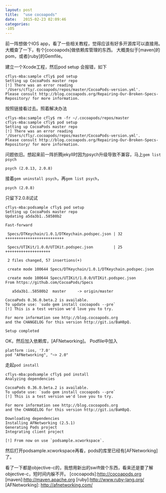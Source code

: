```yaml
---
layout: post
title:  "use cocoapods"
date:   2015-02-23 02:09:46
categories:
-iOS
---
```

前一阵想做个IOS app，看了一些相关教程，觉得应该有好多开源库可以直接用。
大概查了一下，有个[cocoapods]做依赖库管理的东西。
大概类似于[maven]的pom，或者[ruby]的Gemfile。

建立一个Xcode工程，然后pod setup 会报错，如下

```
cflys-mba:sample cfly$ pod setup
Setting up CocoaPods master repo
[!] There was an error reading '/Users/cfly/.cocoapods/repos/master/CocoaPods-version.yml'.
Please consult http://blog.cocoapods.org/Repairing-Our-Broken-Specs-Repository/ for more information.
```
按照链接看过去。照着解决办法

```
cflys-mba:sample cfly$ rm -fr ~/.cocoapods/repos/master
cflys-mba:sample cfly$ pod setup
Setting up CocoaPods master repo
[!] There was an error reading '/Users/cfly/.cocoapods/repos/master/CocoaPods-version.yml'.
Please consult http://blog.cocoapods.org/Repairing-Our-Broken-Specs-Repository/ for more information.
```
问题依旧。想起来前一阵折腾jekyll时因为psych升级导致不兼容，马上`gem list psych`

```
psych (2.0.13, 2.0.8)
```
接着`gem uninstall psych`，再`gem list psych`，

```
psych (2.0.8)
```
只留下2.0.8试试

```
cflys-mba:podsample cfly$ pod setup
Setting up CocoaPods master repo
Updating a5da3b1..58580b2

Fast-forward

 Specs/DTKeychain/1.0.1/DTKeychain.podspec.json | 32 ++++++++++++++++++++++++++

 Specs/UTIKit/1.0.0/UTIKit.podspec.json         | 25 ++++++++++++++++++++

 2 files changed, 57 insertions(+)

 create mode 100644 Specs/DTKeychain/1.0.1/DTKeychain.podspec.json

 create mode 100644 Specs/UTIKit/1.0.0/UTIKit.podspec.json
From https://github.com/CocoaPods/Specs

   a5da3b1..58580b2  master     -> origin/master

CocoaPods 0.36.0.beta.2 is available.
To update use: `sudo gem install cocoapods --pre`
[!] This is a test version we'd love you to try.

For more information see http://blog.cocoapods.org
and the CHANGELOG for this version http://git.io/BaH8pQ.

Setup completed
```
OK，然后加入依赖库，[AFNetworking]。
Podfile中加入

```
platform :ios, '7.0'
pod "AFNetworking", "~> 2.0"
```
走起`pod install`

```
cflys-mba:podsample cfly$ pod install
Analyzing dependencies

CocoaPods 0.36.0.beta.2 is available.
To update use: `sudo gem install cocoapods --pre`
[!] This is a test version we'd love you to try.

For more information see http://blog.cocoapods.org
and the CHANGELOG for this version http://git.io/BaH8pQ.

Downloading dependencies
Installing AFNetworking (2.5.1)
Generating Pods project
Integrating client project

[!] From now on use `podsample.xcworkspace`.
```
然后打开podsample.xcworkspace再看，pods的库里已经有[AFNetworking]了。

看了一下都是objective-c的，我想用新出的swift做个东西，看来还是要了解objective-c，短时间内躲不开。
[cocoapods]:http://cocoapods.org
[maven]:http://maven.apache.org
[ruby]:http://www.ruby-lang.org/ 
[AFNetworking]:	http://afnetworking.com/